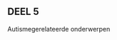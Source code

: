 <span id="calibre_link-31" class="calibre1"></span>DEEL 5<span id="calibre_link-164" class="calibre1"></span>
-------------------------------------------------------------------------------------------------------------

<span id="calibre_link-165" class="calibre1"></span><span id="calibre_link-166" class="calibre1"></span>Autismegerelateerde onderwerpen

